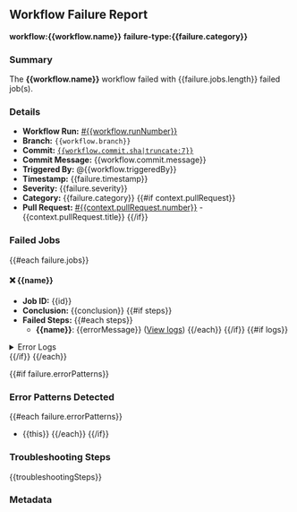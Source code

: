 ## Workflow Failure Report

**workflow:{{workflow.name}}**
**failure-type:{{failure.category}}**

### Summary
The **{{workflow.name}}** workflow failed with {{failure.jobs.length}} failed job(s).

### Details
- **Workflow Run:** [#{{workflow.runNumber}}]({{workflow.url}})
- **Branch:** `{{workflow.branch}}`
- **Commit:** [`{{workflow.commit.sha|truncate:7}}`](https://github.com/{{owner}}/{{repo}}/commit/{{workflow.commit.sha}})
- **Commit Message:** {{workflow.commit.message}}
- **Triggered By:** @{{workflow.triggeredBy}}
- **Timestamp:** {{failure.timestamp}}
- **Severity:** {{failure.severity}}
- **Category:** {{failure.category}}
{{#if context.pullRequest}}
- **Pull Request:** [#{{context.pullRequest.number}}](https://github.com/{{owner}}/{{repo}}/pull/{{context.pullRequest.number}}) - {{context.pullRequest.title}}
{{/if}}

### Failed Jobs

{{#each failure.jobs}}
#### ❌ {{name}}
- **Job ID:** {{id}}
- **Conclusion:** {{conclusion}}
{{#if steps}}
- **Failed Steps:**
{{#each steps}}
  - **{{name}}**: {{errorMessage}} ([View logs]({{logUrl}}))
{{/each}}
{{/if}}
{{#if logs}}

<details>
<summary>Error Logs</summary>

```
{{logs}}
```
</details>
{{/if}}
{{/each}}

{{#if failure.errorPatterns}}
### Error Patterns Detected
{{#each failure.errorPatterns}}
- {{this}}
{{/each}}
{{/if}}

### Troubleshooting Steps
{{troubleshootingSteps}}

### Metadata
<!-- failure-count:1 -->
<!-- last-failure:{{failure.timestamp}} -->
<!-- workflow-category:{{failure.category}} -->
